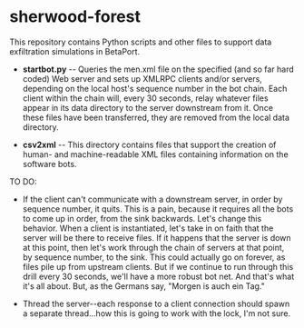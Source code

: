 # sherwood-forest

This repository contains Python scripts and other files to support data exfiltration simulations in BetaPort.

* **startbot.py** -- Queries the men.xml file on the specified (and so far hard coded) Web server and sets up XMLRPC clients and/or servers, depending on the local host's sequence number in the bot chain. Each client within the chain will, every 30 seconds, relay whatever files appear in its data directory to the server downstream from it. Once these files have been transferred, they are removed from the local data directory.

* **csv2xml** -- This directory contains files that support the creation of human- and machine-readable XML files containing information on the software bots.

TO DO: 

* If the client can't communicate with a downstream server, in order by sequence number, it quits. This is a pain, because it requires all the bots to come up in order, from the sink backwards. Let's change this behavior. When a client is instantiated, let's take in on faith that the server will be there to receive files. If it happens that the server is down at this point, then let's work through the chain of servers at that point, by sequence number, to the sink. This could actually go on forever, as files pile up from upstream clients. But if we continue to run through this drill every 30 seconds, we'll have a more robust bot net. And that's what it's all about. But, as the Germans say, "Morgen is auch ein Tag."

* Thread the server--each response to a client connection should spawn a separate thread...how this is going to work with the lock, I'm not sure.
